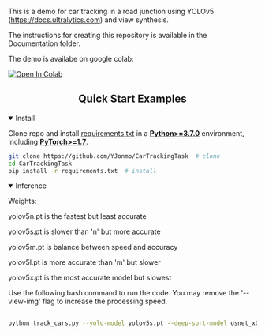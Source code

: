 

This is a demo for car tracking in a road junction using YOLOv5 (https://docs.ultralytics.com) and view synthesis. 

The instructions for creating this repository is available in the Documentation folder. 

The demo is availabe on google colab:

[![Open In Colab](https://colab.research.google.com/assets/colab-badge.svg)](https://colab.research.google.com/drive/1a6_CKuhk88YsjBBVS5YiDnZl_Ka4xthQ?usp=sharing)


## <div align="center">Quick Start Examples</div>

<details open>
<summary>Install</summary>

Clone repo and install [requirements.txt](https://github.com/ultralytics/yolov5/blob/master/requirements.txt) in a
[**Python>=3.7.0**](https://www.python.org/) environment, including
[**PyTorch>=1.7**](https://pytorch.org/get-started/locally/).

```bash
git clone https://github.com/YJonmo/CarTrackingTask  # clone
cd CarTrackingTask
pip install -r requirements.txt  # install
```

</details>

<details open>
<summary>Inference</summary>

  
Weights:
  
yolov5n.pt is the fastest but least accurate
  
yolov5s.pt is slower than 'n' but more accurate
  
yolov5m.pt is balance between speed and accuracy
  
yolov5l.pt is more accurate than 'm' but slower
  
yolov5x.pt is the most accurate model but slowest
  
  
 Use the following bash command to run the code. You may remove the '--view-img' flag to increase the processing speed.   
  
```bash
  
python track_cars.py --yolo-model yolov5s.pt --deep-sort-model osnet_x0_25 --conf-thres 0.25 --source data/videos --output-path result --view-img   
  
```

